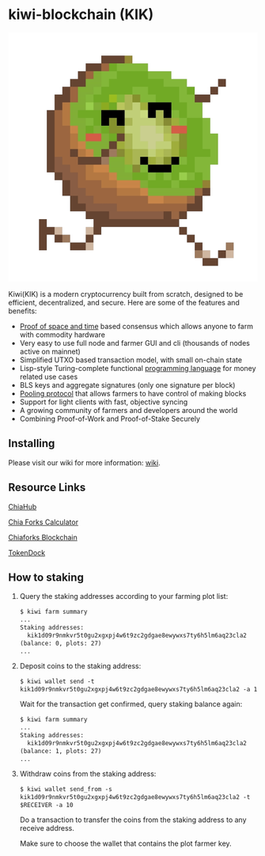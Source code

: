 # kiwi-blockchain (KIK)

![IMG_4734](https://github.com/kiwihealthcare-network/kiwi-blockchain-gui/raw/main/src/assets/img/chia_circle.png)

Kiwi(KIK) is a modern cryptocurrency built from scratch, designed to be efficient, decentralized, and secure. Here are some of the features and benefits:
* [Proof of space and time](https://docs.google.com/document/d/1tmRIb7lgi4QfKkNaxuKOBHRmwbVlGL4f7EsBDr_5xZE/edit) based consensus which allows anyone to farm with commodity hardware
* Very easy to use full node and farmer GUI and cli (thousands of nodes active on mainnet)
* Simplified UTXO based transaction model, with small on-chain state
* Lisp-style Turing-complete functional [programming language](https://chialisp.com/) for money related use cases
* BLS keys and aggregate signatures (only one signature per block)
* [Pooling protocol](https://github.com/Chia-Network/chia-blockchain/wiki/Pooling-User-Guide) that allows farmers to have control of making blocks
* Support for light clients with fast, objective syncing
* A growing community of farmers and developers around the world
* Combining Proof-of-Work and Proof-of-Stake Securely

## Installing

Please visit our wiki for more information:
[wiki](https://github.com/kiwihealthcare-network/kiwi-blockchain/wiki).

## Resource Links

[ChiaHub](https://www.chia-hub.com/)

[Chia Forks Calculator](https://chiaforkscalculator.com/)

[Chiaforks Blockchain](https://chiaforksblockchain.com/)

[TokenDock](https://tokendock.io/)

## How to staking

1. Query the staking addresses according to your farming plot list:

   ```
   $ kiwi farm summary
   ...
   Staking addresses:
     kik1d09r9nmkvr5t0gu2xgxpj4w6t9zc2gdgae8ewywxs7ty6h5lm6aq23cla2 (balance: 0, plots: 27)
   ...
   ```

2. Deposit coins to the staking address:

   ```
   $ kiwi wallet send -t kik1d09r9nmkvr5t0gu2xgxpj4w6t9zc2gdgae8ewywxs7ty6h5lm6aq23cla2 -a 1
   ```

   Wait for the transaction get confirmed, query staking balance again:

   ```
   $ kiwi farm summary
   ...
   Staking addresses:
     kik1d09r9nmkvr5t0gu2xgxpj4w6t9zc2gdgae8ewywxs7ty6h5lm6aq23cla2 (balance: 1, plots: 27)
   ...
   ```

3. Withdraw coins from the staking address:

   ```
   $ kiwi wallet send_from -s kik1d09r9nmkvr5t0gu2xgxpj4w6t9zc2gdgae8ewywxs7ty6h5lm6aq23cla2 -t $RECEIVER -a 10
   ```

   Do a transaction to transfer the coins from the staking address to any receive address.

   Make sure to choose the wallet that contains the plot farmer key.

